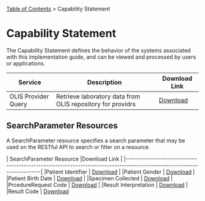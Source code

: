 <p id="breadcrumb">

[Table of Contents](https://simplifier.net/guide/OntarioLaboratoriesInformationSystemProviderQuery/Home) > Capability Statement

</p>

# Capability Statement

The Capability Statement defines the behavior of the systems associated with this implementation guide, and can be viewed and processed by users or applications.

| Service | Description         | Download Link                                                                                      |
|---------------|-----------------------|----------------------------------------------------------------------------------------------------------|
|OLIS Provider Query          | Retrieve laboratory data from OLIS repository for providrs                  | <a href="https://simplifier.net/ontariolaboratoriesi/metadata-duplicate-2" target="_blank">Download</a>                                                                                                          |


## SearchParameter Resources

A SearchParameter resource specifies a search parameter that may be used on the RESTful API to search or filter on a resource.

| SearchParameter Resource |Download Link                                                                                      |
|-------------------------------------------------------------------------------------------------------------------------|
|Patient Identifier         | <a href="https://simplifier.net/ontariolaboratoriesi/searchparameterpatientidentifier" target="_blank">Download</a>                                                                                                          |
|Patient Gender         | <a href="https://simplifier.net/ontariolaboratoriesi/searchparameterpatientgender" target="_blank">Download</a>                                                                                                          |
|Patient Birth Date         | <a href="https://simplifier.net/ontariolaboratoriesi/searchparameterpatientbirthdate" target="_blank">Download</a>                                                                                                          |
|Specimen Collected        | <a href="https://simplifier.net/ontariolaboratoriesi/searchparameterspecimencollected" target="_blank">Download</a>                                                                                                          |
|PrcedureRequest Code        | <a href="https://simplifier.net/ontariolaboratoriesi/searchparameterprocedurerequestcode" target="_blank">Download</a>                                                                                                          |
|Result Interpretation        | <a href="https://simplifier.net/ontariolaboratoriesi/searchparameterinterpretation" target="_blank">Download</a>                                                                                                          |
|Result Code        | <a href="https://simplifier.net/ontariolaboratoriesi/searchparameterresultcode" target="_blank">Download</a>  